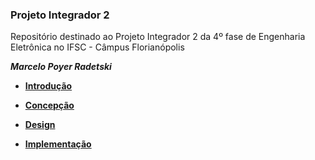 ### Projeto Integrador 2

Repositório destinado ao Projeto Integrador 2 da 4º fase de Engenharia Eletrônica no IFSC - Câmpus Florianópolis

***Marcelo Poyer Radetski***

* [**Introdução**](introducao.md)

* [**Concepção**](concepcao.md)

* [**Design**](design.md)

* [**Implementação**](implementacao.md)

